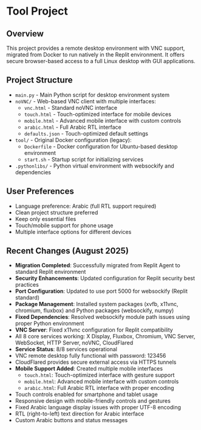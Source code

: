 # Tool Project

## Overview
This project provides a remote desktop environment with VNC support, migrated from Docker to run natively in the Replit environment. It offers secure browser-based access to a full Linux desktop with GUI applications.

## Project Structure
- `main.py` - Main Python script for desktop environment system
- `noVNC/` - Web-based VNC client with multiple interfaces:
  - `vnc.html` - Standard noVNC interface
  - `touch.html` - Touch-optimized interface for mobile devices
  - `mobile.html` - Advanced mobile interface with custom controls
  - `arabic.html` - Full Arabic RTL interface
  - `defaults.json` - Touch-optimized default settings
- `tool/` - Original Docker configuration (legacy):
  - `Dockerfile` - Docker configuration for Ubuntu-based desktop environment
  - `start.sh` - Startup script for initializing services
- `.pythonlibs/` - Python virtual environment with websockify and dependencies

## User Preferences
- Language preference: Arabic (full RTL support required)
- Clean project structure preferred
- Keep only essential files
- Touch/mobile support for phone usage
- Multiple interface options for different devices

## Recent Changes (August 2025)
- **Migration Completed**: Successfully migrated from Replit Agent to standard Replit environment
- **Security Enhancements**: Updated configuration for Replit security best practices
- **Port Configuration**: Updated to use port 5000 for websockify (Replit standard)
- **Package Management**: Installed system packages (xvfb, x11vnc, chromium, fluxbox) and Python packages (websockify, numpy)
- **Fixed Dependencies**: Resolved websockify module path issues using proper Python environment
- **VNC Server**: Fixed x11vnc configuration for Replit compatibility
- All 8 core services working: X Display, Fluxbox, Chromium, VNC Server, WebSocket, HTTP Server, noVNC, CloudFlared
- **Service Status**: 8/8 services operational
- VNC remote desktop fully functional with password: 123456
- CloudFlared provides secure external access via HTTPS tunnels
- **Mobile Support Added**: Created multiple mobile interfaces
  - `touch.html`: Touch-optimized interface with gesture support
  - `mobile.html`: Advanced mobile interface with custom controls
  - `arabic.html`: Full Arabic RTL interface with proper encoding
- Touch controls enabled for smartphone and tablet usage
- Responsive design with mobile-friendly controls and gestures
- Fixed Arabic language display issues with proper UTF-8 encoding
- RTL (right-to-left) text direction for Arabic interface
- Custom Arabic buttons and status messages